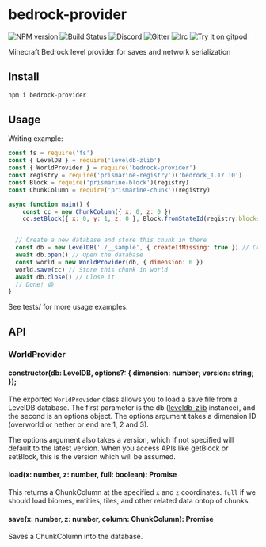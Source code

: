 # bedrock-provider
[![NPM version](https://img.shields.io/npm/v/bedrock-provider.svg)](http://npmjs.com/package/bedrock-provider)
[![Build Status](https://github.com/PrismarineJS/bedrock-provider/workflows/CI/badge.svg)](https://github.com/PrismarineJS/bedrock-provider/actions?query=workflow%3A%22CI%22)
[![Discord](https://img.shields.io/badge/chat-on%20discord-brightgreen.svg)](https://discord.gg/GsEFRM8)
[![Gitter](https://img.shields.io/badge/chat-on%20gitter-brightgreen.svg)](https://gitter.im/PrismarineJS/general)
[![Irc](https://img.shields.io/badge/chat-on%20irc-brightgreen.svg)](https://irc.gitter.im/)
[![Try it on gitpod](https://img.shields.io/badge/try-on%20gitpod-brightgreen.svg)](https://gitpod.io/#https://github.com/PrismarineJS/bedrock-provider)

Minecraft Bedrock level provider for saves and network serialization

## Install

```js
npm i bedrock-provider
```

## Usage

Writing example:

```js
const fs = require('fs')
const { LevelDB } = require('leveldb-zlib')
const { WorldProvider } = require('bedrock-provider')
const registry = require('prismarine-registry')('bedrock_1.17.10')
const Block = require('prismarine-block')(registry)
const ChunkColumn = require('prismarine-chunk')(registry)

async function main() {
    const cc = new ChunkColumn({ x: 0, z: 0 })
    cc.setBlock({ x: 0, y: 1, z: 0 }, Block.fromStateId(registry.blocksByName.dirt.defaultState))


  // Create a new database and store this chunk in there
  const db = new LevelDB('./__sample', { createIfMissing: true }) // Create a DB class
  await db.open() // Open the database
  const world = new WorldProvider(db, { dimension: 0 })
  world.save(cc) // Store this chunk in world
  await db.close() // Close it
  // Done! 😃
}
```

See tests/ for more usage examples.

## API

### WorldProvider

#### constructor(db: LevelDB, options?: { dimension: number; version: string; });

The exported `WorldProvider` class allows you to load a save file from a LevelDB database. The
first parameter is the db ([leveldb-zlib](http://npmjs.com/package/leveldb-zlib) instance), and the
second is an options object. The options argument takes a dimension ID (overworld or nether or end are 1, 2 and 3).

The options argument also takes a version, which if not specified will default to the latest version. When you
access APIs like getBlock or setBlock, this is the version which will be assumed.

#### load(x: number, z: number, full: boolean): Promise<ChunkColumn>

This returns a ChunkColumn at the specified `x` and `z` coordinates. `full` if we should load biomes,
entities, tiles, and other related data ontop of chunks.

#### save(x: number, z: number, column: ChunkColumn): Promise<void>

Saves a ChunkColumn into the database.
